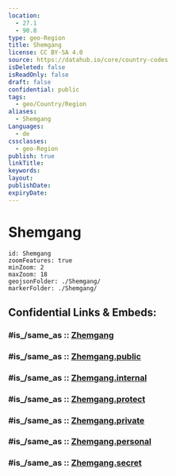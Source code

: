 ```yaml
---
location:
  - 27.1
  - 90.8
type: geo-Region
title: Shemgang
license: CC BY-SA 4.0
source: https://datahub.io/core/country-codes
isDeleted: false
isReadOnly: false
draft: false
confidential: public
tags:
  - geo/Country/Region
aliases:
  - Shemgang
Languages:
  - de
cssclasses:
  - geo-Region
publish: true
linkTitle:
keywords:
layout:
publishDate:
expiryDate:
---
```


# Shemgang

```leaflet
id: Shemgang
zoomFeatures: true 
minZoom: 2 
maxZoom: 18
geojsonFolder: ./Shemgang/
markerFolder: ./Shemgang/
```


## Confidential Links & Embeds: 

### #is_/same_as :: [Zhemgang](/_Standards/Earth/Continent/Asia/Asia~South/Bhutan/Districts~Bhutan/Zhemgang.md) 

### #is_/same_as :: [Zhemgang.public](/_public/Earth/Continent/Asia/Asia~South/Bhutan/Districts~Bhutan/Zhemgang.public.md) 

### #is_/same_as :: [Zhemgang.internal](/_internal/Earth/Continent/Asia/Asia~South/Bhutan/Districts~Bhutan/Zhemgang.internal.md) 

### #is_/same_as :: [Zhemgang.protect](/_protect/Earth/Continent/Asia/Asia~South/Bhutan/Districts~Bhutan/Zhemgang.protect.md) 

### #is_/same_as :: [Zhemgang.private](/_private/Earth/Continent/Asia/Asia~South/Bhutan/Districts~Bhutan/Zhemgang.private.md) 

### #is_/same_as :: [Zhemgang.personal](/_personal/Earth/Continent/Asia/Asia~South/Bhutan/Districts~Bhutan/Zhemgang.personal.md) 

### #is_/same_as :: [Zhemgang.secret](/_secret/Earth/Continent/Asia/Asia~South/Bhutan/Districts~Bhutan/Zhemgang.secret.md)

